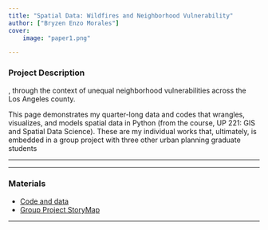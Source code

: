 ```yaml
---
title: "Spatial Data: Wildfires and Neighborhood Vulnerability" 
author: ["Bryzen Enzo Morales"]
cover:
    image: "paper1.png"

---
```


### Project Description 

, through the context of unequal neighborhood vulnerabilities across the Los Angeles county.

This page demonstrates my quarter-long data and codes that wrangles, visualizes, and models spatial data in Python (from the course, UP 221: GIS and Spatial Data Science). These are my individual works that, ultimately, is embedded in a group project with three other urban planning graduate students

---

---

### Materials

+ [Code and data](https://github.com/bryzenmorales/UP221-bryzen)
+ [Group Project StoryMap](https://storymaps.arcgis.com/stories/df28d89ff7b647818ddf279ec3fd321f)

---
